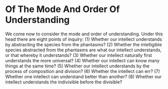 # Of The Mode And Order Of Understanding

We come now to consider the mode and order of understanding. Under this head there are eight points of inquiry:
(1) Whether our intellect understands by abstracting the species from the phantasms?
(2) Whether the intelligible species abstracted from the phantasms are what our intellect understands, or that whereby it understands?
(3) Whether our intellect naturally first understands the more universal?
(4) Whether our intellect can know many things at the same time?
(5) Whether our intellect understands by the process of composition and division?
(6) Whether the intellect can err?
(7) Whether one intellect can understand better than another?
(8) Whether our intellect understands the indivisible before the divisible?